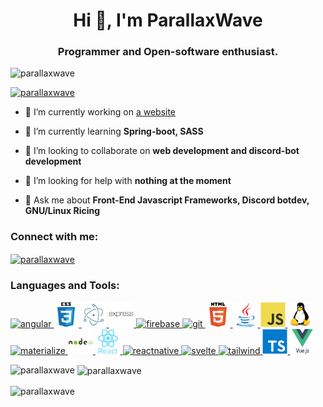 <h1 align="center">Hi 👋, I'm ParallaxWave</h1>
<h3 align="center">Programmer and Open-software enthusiast.</h3>

<p align="left"> <img src="https://komarev.com/ghpvc/?username=parallaxwave&label=Profile%20views&color=0e75b6&style=flat" alt="parallaxwave" /> </p>

<p align="left"> <a href="https://github.com/ryo-ma/github-profile-trophy"><img src="https://github-profile-trophy.vercel.app/?username=parallaxwave" alt="parallaxwave" /></a> </p>

- 🔭 I’m currently working on [a website](https://teams.microsoft.com/l/meetup-join/19%3ae7fa272108a846a29f74f21e3e7889c8%40thread.tacv2/1623223025263?context=%7b%22Tid%22%3a%2215025a36-9c10-4300-8462-4fe1970f0a64%22%2c%22Oid%22%3a%22ceb662f2-6f54-4779-9c25-3d504c8ee6dd%22%7d)

- 🌱 I’m currently learning **Spring-boot, SASS**

- 👯 I’m looking to collaborate on **web development and discord-bot development**

- 🤝 I’m looking for help with **nothing at the moment**

- 💬 Ask me about **Front-End Javascript Frameworks, Discord botdev, GNU/Linux Ricing**

<h3 align="left">Connect with me:</h3>
<p align="left">
<a href="https://dev.to/parallaxwave" target="blank"><img align="center" src="https://cdn.jsdelivr.net/npm/simple-icons@3.0.1/icons/dev-dot-to.svg" alt="parallaxwave" height="30" width="40" /></a>
</p>

<h3 align="left">Languages and Tools:</h3>
<p align="left"> <a href="https://angular.io" target="_blank"> <img src="https://angular.io/assets/images/logos/angular/angular.svg" alt="angular" width="40" height="40"/> </a> <a href="https://www.w3schools.com/css/" target="_blank"> <img src="https://raw.githubusercontent.com/devicons/devicon/master/icons/css3/css3-original-wordmark.svg" alt="css3" width="40" height="40"/> </a> <a href="https://www.electronjs.org" target="_blank"> <img src="https://raw.githubusercontent.com/devicons/devicon/master/icons/electron/electron-original.svg" alt="electron" width="40" height="40"/> </a> <a href="https://expressjs.com" target="_blank"> <img src="https://raw.githubusercontent.com/devicons/devicon/master/icons/express/express-original-wordmark.svg" alt="express" width="40" height="40"/> </a> <a href="https://firebase.google.com/" target="_blank"> <img src="https://www.vectorlogo.zone/logos/firebase/firebase-icon.svg" alt="firebase" width="40" height="40"/> </a> <a href="https://git-scm.com/" target="_blank"> <img src="https://www.vectorlogo.zone/logos/git-scm/git-scm-icon.svg" alt="git" width="40" height="40"/> </a> <a href="https://www.w3.org/html/" target="_blank"> <img src="https://raw.githubusercontent.com/devicons/devicon/master/icons/html5/html5-original-wordmark.svg" alt="html5" width="40" height="40"/> </a> <a href="https://www.java.com" target="_blank"> <img src="https://raw.githubusercontent.com/devicons/devicon/master/icons/java/java-original.svg" alt="java" width="40" height="40"/> </a> <a href="https://developer.mozilla.org/en-US/docs/Web/JavaScript" target="_blank"> <img src="https://raw.githubusercontent.com/devicons/devicon/master/icons/javascript/javascript-original.svg" alt="javascript" width="40" height="40"/> </a> <a href="https://www.linux.org/" target="_blank"> <img src="https://raw.githubusercontent.com/devicons/devicon/master/icons/linux/linux-original.svg" alt="linux" width="40" height="40"/> </a> <a href="https://materializecss.com/" target="_blank"> <img src="https://raw.githubusercontent.com/prplx/svg-logos/5585531d45d294869c4eaab4d7cf2e9c167710a9/svg/materialize.svg" alt="materialize" width="40" height="40"/> </a> <a href="https://nodejs.org" target="_blank"> <img src="https://raw.githubusercontent.com/devicons/devicon/master/icons/nodejs/nodejs-original-wordmark.svg" alt="nodejs" width="40" height="40"/> </a> <a href="https://reactjs.org/" target="_blank"> <img src="https://raw.githubusercontent.com/devicons/devicon/master/icons/react/react-original-wordmark.svg" alt="react" width="40" height="40"/> </a> <a href="https://reactnative.dev/" target="_blank"> <img src="https://reactnative.dev/img/header_logo.svg" alt="reactnative" width="40" height="40"/> </a> <a href="https://svelte.dev" target="_blank"> <img src="https://upload.wikimedia.org/wikipedia/commons/1/1b/Svelte_Logo.svg" alt="svelte" width="40" height="40"/> </a> <a href="https://tailwindcss.com/" target="_blank"> <img src="https://www.vectorlogo.zone/logos/tailwindcss/tailwindcss-icon.svg" alt="tailwind" width="40" height="40"/> </a> <a href="https://www.typescriptlang.org/" target="_blank"> <img src="https://raw.githubusercontent.com/devicons/devicon/master/icons/typescript/typescript-original.svg" alt="typescript" width="40" height="40"/> </a> <a href="https://vuejs.org/" target="_blank"> <img src="https://raw.githubusercontent.com/devicons/devicon/master/icons/vuejs/vuejs-original-wordmark.svg" alt="vuejs" width="40" height="40"/> </a> </p>

<p><img align="left" src="https://github-readme-stats.vercel.app/api/top-langs?username=parallaxwave&show_icons=true&locale=en&layout=compact" alt="parallaxwave" /></p>

<p>&nbsp;<img align="center" src="https://github-readme-stats.vercel.app/api?username=parallaxwave&show_icons=true&locale=en" alt="parallaxwave" /></p>

<p><img align="center" src="https://github-readme-streak-stats.herokuapp.com/?user=parallaxwave&" alt="parallaxwave" /></p>
